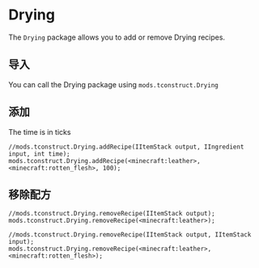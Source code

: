 # Drying

The `Drying` package allows you to add or remove Drying recipes.

## 导入
You can call the Drying package using `mods.tconstruct.Drying`

## 添加

The time is in ticks
```zenscript
//mods.tconstruct.Drying.addRecipe(IItemStack output, IIngredient input, int time);
mods.tconstruct.Drying.addRecipe(<minecraft:leather>,<minecraft:rotten_flesh>, 100);
```

## 移除配方
```zenscript
//mods.tconstruct.Drying.removeRecipe(IItemStack output);
mods.tconstruct.Drying.removeRecipe(<minecraft:leather>);

//mods.tconstruct.Drying.removeRecipe(IItemStack output, IItemStack input);
mods.tconstruct.Drying.removeRecipe(<minecraft:leather>, <minecraft:rotten_flesh>);
```